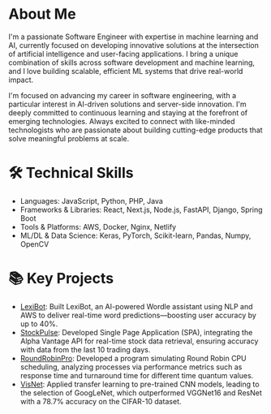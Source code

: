 

<div align="left">
  <h1>About Me</h1>
  <p>I'm a passionate Software Engineer with expertise in machine learning and AI, currently focused on developing innovative solutions at the intersection of artificial intelligence and user-facing applications. I bring a unique combination of skills across software development and machine learning, and I love building scalable, efficient ML systems that drive real-world impact. </p>
  <p>I'm focused on advancing my career in software engineering, with a particular interest in AI-driven solutions and server-side innovation. I'm deeply committed to continuous learning and staying at the forefront of emerging technologies. Always excited to connect with like-minded technologists who are passionate about building cutting-edge products that solve meaningful problems at scale. </p>
</div>


# 🛠️ Technical Skills 
<ul>
  <li>Languages: JavaScript, Python, PHP, Java </li>
  <li>Frameworks & Libraries: React, Next.js, Node.js, FastAPI, Django, Spring Boot</li>
  <li>Tools & Platforms: AWS, Docker, Nginx, Netlify</li>
  <li>ML/DL & Data Science: Keras, PyTorch, Scikit-learn, Pandas, Numpy, OpenCV</li>
</ul>

# 📚 Key Projects 

<ul>
   <li> <a href="http://www.lexibotai.com/">
LexiBot</a>: Built LexiBot, an AI-powered Wordle assistant using NLP and AWS to deliver real-time word predictions—boosting user accuracy by up to 40%.</li>
  <li> <a href="https://github.com/achen0329/StockOptions-OFFICIAL"> 
StockPulse</a>: Developed Single Page Application (SPA), integrating the Alpha Vantage API for real-time stock data retrieval, ensuring accuracy with data from the last 10 trading days.</li>
  <li> <a href="https://github.com/achen0329/RoundRobinPro"> 
RoundRobinPro</a>: Developed a program simulating Round Robin CPU scheduling, analyzing processes via performance metrics such as response time and turnaround time for different time quantum values.</li>
<li> <a href="https://github.com/achen0329/VisNet"> 
 VisNet</a>: Applied transfer learning to pre-trained CNN models, leading to the selection of GoogLeNet, which outperformed VGGNet16 and ResNet with a 78.7% accuracy on the CIFAR-10 dataset.</li>
</ul>
